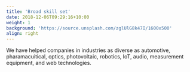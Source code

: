 ```yaml
---
title: 'Broad skill set'
date: 2018-12-06T09:29:16+10:00
weight: 1
background: 'https://source.unsplash.com/zglUlG8k47I/1600x500'
align: right
---
```


We have helped companies in industries as diverse as automotive, pharamacuitical, optics, photovoltaic, robotics, IoT, audio, measurement equipment, and web technologies.